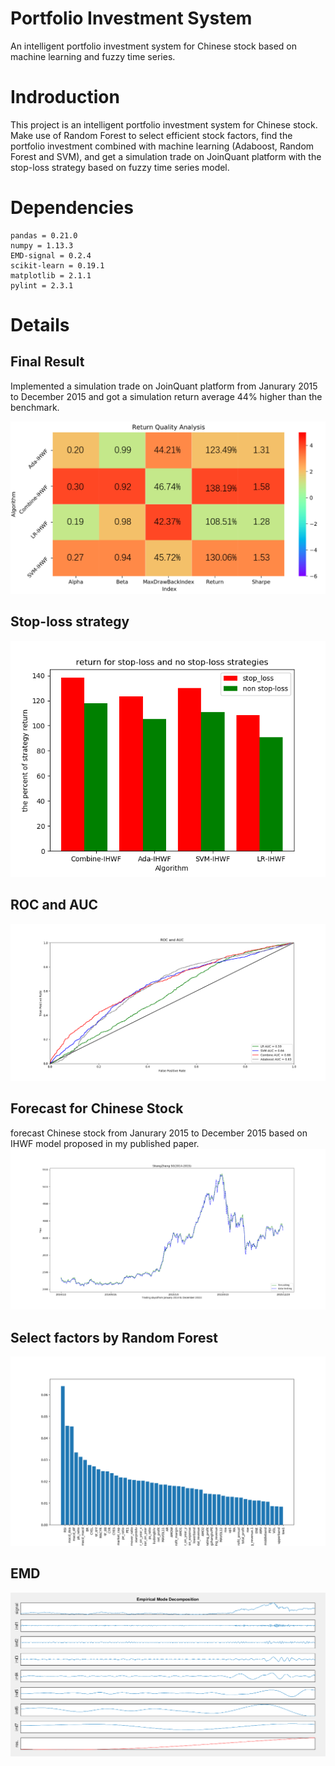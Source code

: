 # Portfolio Investment System
An intelligent portfolio investment system for Chinese stock based on machine learning and fuzzy time series.

# Indroduction
This project is an intelligent portfolio investment system for Chinese stock. Make use of Random Forest to select efficient stock factors, find the portfolio investment combined with machine learning (Adaboost, Random Forest and SVM), and get a simulation trade on JoinQuant platform with the stop-loss strategy based on fuzzy time series model.


# Dependencies
```
pandas = 0.21.0
numpy = 1.13.3
EMD-signal = 0.2.4
scikit-learn = 0.19.1
matplotlib = 2.1.1
pylint = 2.3.1
```
# Details
## Final Result
Implemented a simulation trade on JoinQuant platform from Janurary 2015 to December 2015 and got a simulation return average 44% higher than the benchmark.

![image](https://github.com/Junyihe1107/Portfolio-Investment-System/blob/master/image/Result.png)

## Stop-loss strategy

![image](https://github.com/Junyihe1107/Portfolio-Investment-System/blob/master/image/stopLoss.png)

## ROC and AUC
![image](https://github.com/Junyihe1107/Portfolio-Investment-System/blob/master/image/ROC.png)

## Forecast for Chinese Stock
forecast Chinese stock from Janurary 2015 to December 2015 based on IHWF model proposed in my published paper.
![image](https://github.com/Junyihe1107/Portfolio-Investment-System/blob/master/image/Forecast.png)

## Select factors by Random Forest
![image](https://github.com/Junyihe1107/Portfolio-Investment-System/blob/master/image/FactSelect.png)

## EMD
![image](https://github.com/Junyihe1107/Portfolio-Investment-System/blob/master/image/EMD.png)

